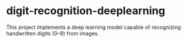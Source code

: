 # digit-recognition-deeplearning
This project implements a deep learning model capable of recognizing handwritten digits (0–9) from images.  
